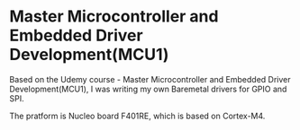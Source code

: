 # Master Microcontroller and Embedded Driver Development(MCU1)

Based on the Udemy course - Master Microcontroller and Embedded Driver Development(MCU1), I was writing my own Baremetal drivers for GPIO and SPI.

The pratform is Nucleo board F401RE, which is based on Cortex-M4.
